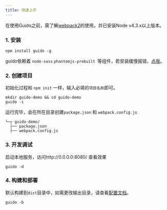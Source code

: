 ```yaml
---
title: 快速上手
---
```



在使用Guido之前，需了解[webpack2](https://webpack.js.org/)的使用，并已安装Node v4.3.x以上版本。


### 1. 安装

```shell
npm install guido -g
```

guido依赖着 `node-sass` `phantomjs-prebuilt `等组件，若安装缓慢报错，[点我]()。



### 2. 创建项目

初始化过程和 `npm init` 一样，输入必填的`项目名称`即可。

```shell
mkdir guido-demo && cd guido-demo
guido -i
```

运行完毕，会在所在目录创建`package.json` 和 `webpack.config.js`

```shell
└─┬ guido-demo/
  ├── package.json
  ├── webpack.config.js
```



### 3. 开发调试

启动本地服务，访问http://0.0.0.0:8080/ 查看效果

```she
guido -d
```



### 4. 构建和部署

默认构建到`dist`目录中，如需更改输出目录，请查看[配置文档]()。

```shell
guido -b
```

